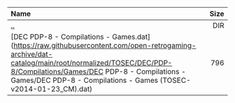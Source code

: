 |Name|Size|
|:---|---:|
|[..](../index.html)|DIR|
|[DEC PDP-8 - Compilations - Games.dat](https://raw.githubusercontent.com/open-retrogaming-archive/dat-catalog/main/root/normalized/TOSEC/DEC/PDP-8/Compilations/Games/DEC PDP-8 - Compilations - Games/DEC PDP-8 - Compilations - Games (TOSEC-v2014-01-23_CM).dat)|796|

